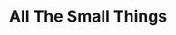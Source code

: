 ---
ee_id: '4108'
site: '1'
type: '5'
title: All The Small Things
url: all-the-small-things
year: '2014'
venue: Herning Museum of Contemporary Art
state_country: Herning
pitch: Wasn’t doing IRL shows of nu work 4 a few years (needed a break, lol)…. so
  this one was a chill opportunity 2 try out all the nu ideas I had since my 2011
  Whitney &amp; Lisson shows .....
ps: ''
imgs: Heart-Denmark-2014-03-install-02-database-SM.jpg,Heart-Denmark-2014-03-install-01-database-SM.jpg,Heart-Denmark-2014-03-install-03-database-SM.jpg,Heart-Denmark-2014-03-install-05-database-SM.jpg,Heart-Denmark-2014-03-install-08-database-SM.jpg,Heart-Denmark-2014-03-install-07-database-SM.jpg,Heart-Denmark-2014-03-install-13-database-SM.jpg,Heart-Denmark-2014-03-install-14-database-SM.jpg,Heart-Denmark-2014-03-install-15-press-SM.jpg
things: "[121] [2011-115-self-playing-nintendo-64-nba-courtside-2] 2011-115 Self Playing
  Nintendo 64 NBA Courtside 2,[210] [2008-003-permanent-vacation] 2008-003 Permanent
  Vacation,[2217] [2011-156-audmcrs-installation] 2011-156 The AUDMCRS Underground
  Dance Music Collection of Recorded Sound,[2242] [2013-063-audmcrs-website] 2013-063
  AUDMCRS website,[4109] [code-on-and-on] 2012 On and on,[4110] [2013-31-diddy-lakes]
  2013-31 Diddy Lakes,[4111] [2013-117-the-source-desktop-wireform] 2013 117 The Source
  Issue 1 Desktop Wireform,[4112] [2013-133-the-source-issue-3-i-shot-andy-warhol]
  2013 133 The Source Issue 3 I Shot Andy Warhol,[4113] [2013-168-the-source-issue-4-on-and-on]
  2013-168 The Source Issue 4 On and On,[4114] [2013-138-the-source-pizza-party] 2013
  138 The Source Issue 2 Pizza Party,[4115] [2013-169-freshbuzz] 2013-169 Freshbuzz,[4116]
  [2013-087-blackberry-lakes] 2013-087 Blackberry / Lakes,[4117] [2013-189-asshole-lakes]
  2013-189 Asshole / Lakes,[4118] [2013-190-awkard-smiles-lakes] 2013-190 Awkard Smiles
  / Lakes,[4119] [2013-193-seinfeld-dvd-lakes] 2013-193 Seinfeld DVD / Lakes,[4166]
  [2014-126-all-the-small-things-trailer] 2014 126 All The Small Things trailer,[4168]
  [2014-125-all-the-small-things] 2014-125 All The Small Things,[4221] [2013-206-25-clintons-2-palms-and-a-taurus]
  2013-206 25 clintons, 2 Palms, and a Taurus,[4222] [2013-220-dances-for-electric-piano-performance]
  2013-220 Dances for Electric Piano (Performance),[4227] [2013-198-photoshop-cs]
  2013-198 Photoshop CS,[4228] [2013-196-quickoffice] 2013-196 QuickOffice,[4229]
  [2014-033-bath-safety] 2014-033 Bath Safety,[4230] [2014-035-calcium-source] 2014-035
  Calcium Source,[4231] [2014-036-doooh] 2014-036 Doooh,[4232] [2014-037-dunks] 2014-037
  Dunks,[4233] [2014-039-established-92] 2014-039 Established 92,[4234] [2014-040-gravers]
  2014-040 Gravers,[4235] [2014-041-hater] 2014-041 Hater,[4236] [2014-046-raw-youth]
  2014-046 Raw Youth,[4237] [2014-047-scene-girls] 2014-047 Scene Girls,[4238] [2014-034-tools]
  2014-034 Tools,[4240] [2013-197-since-u-been-gone-music-for-stereos] 2013-197 Since
  U Been Gone / Music For Stereos,[4241] [2013-199-the-source-sculpture] 2013-199
  The Source (sculpture)"
layout: shows
---